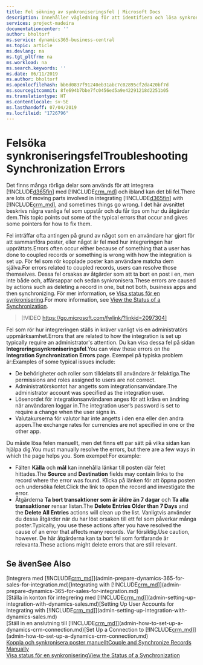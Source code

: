 ```yaml
---
title: Fel sökning av synkroniseringsfel | Microsoft Docs
description: Innehåller vägledning för att identifiera och lösa synkroniseringsfel.
services: project-madeira
documentationcenter: ''
author: bholtorf
ms.service: dynamics365-business-central
ms.topic: article
ms.devlang: na
ms.tgt_pltfrm: na
ms.workload: na
ms.search.keywords: ''
ms.date: 06/11/2019
ms.author: bholtorf
ms.openlocfilehash: bb6d0837f91240eb31abc7c02895cf2da420bf7d
ms.sourcegitcommit: 8fe694b7bbe7fc0456ed5a9e42291218d2251b05
ms.translationtype: HT
ms.contentlocale: sv-SE
ms.lasthandoff: 07/04/2019
ms.locfileid: "1726796"
---
```

# <a name="troubleshooting-synchronization-errors"></a><span data-ttu-id="e8d19-103">Felsöka synkroniseringsfel</span><span class="sxs-lookup"><span data-stu-id="e8d19-103">Troubleshooting Synchronization Errors</span></span>
<span data-ttu-id="e8d19-104">Det finns många rörliga delar som används för att integrera [!INCLUDE[d365fin](includes/d365fin_md.md)] med [!INCLUDE[crm_md](includes/crm_md.md)] och ibland kan det bli fel.</span><span class="sxs-lookup"><span data-stu-id="e8d19-104">There are lots of moving parts involved in integrating [!INCLUDE[d365fin](includes/d365fin_md.md)] with [!INCLUDE[crm_md](includes/crm_md.md)], and sometimes things go wrong.</span></span> <span data-ttu-id="e8d19-105">I det här avsnittet beskrivs några vanliga fel som uppstår och du får tips om hur du åtgärdar dem.</span><span class="sxs-lookup"><span data-stu-id="e8d19-105">This topic points out some of the typical errors that occur and gives some pointers for how to fix them.</span></span>

<span data-ttu-id="e8d19-106">Fel inträffar ofta antingen på grund av något som en användare har gjort för att sammanföra poster, eller något är fel med hur integreringen har upprättats.</span><span class="sxs-lookup"><span data-stu-id="e8d19-106">Errors often occur either because of something that a user has done to coupled records or something is wrong with how the integration is set up.</span></span> <span data-ttu-id="e8d19-107">För fel som rör kopplade poster kan användare matcha dem själva.</span><span class="sxs-lookup"><span data-stu-id="e8d19-107">For errors related to coupled records, users can resolve those themselves.</span></span> <span data-ttu-id="e8d19-108">Dessa fel orsakas av åtgärder som att ta bort en post i en, men inte både och, affärsappar och sedan synkronisera.</span><span class="sxs-lookup"><span data-stu-id="e8d19-108">These errors are caused by actions such as deleting a record in one, but not both, business apps and then synchronizing.</span></span> <span data-ttu-id="e8d19-109">För mer information, se [Visa status för en synkronisering](admin-how-to-view-synchronization-status.md).</span><span class="sxs-lookup"><span data-stu-id="e8d19-109">For more information, see [View the Status of a Synchronization](admin-how-to-view-synchronization-status.md).</span></span>

> [!VIDEO https://go.microsoft.com/fwlink/?linkid=2097304]

<span data-ttu-id="e8d19-110">Fel som rör hur integreringen ställs in kräver vanligt vis en administratörs uppmärksamhet.</span><span class="sxs-lookup"><span data-stu-id="e8d19-110">Errors that are related to how the integration is set up typically require an administrator's attention.</span></span> <span data-ttu-id="e8d19-111">Du kan visa dessa fel på sidan **Integreringssynkroniseringsfel**.</span><span class="sxs-lookup"><span data-stu-id="e8d19-111">You can view these errors on the **Integration Synchronization Errors** page.</span></span> <span data-ttu-id="e8d19-112">Exempel på typiska problem är:</span><span class="sxs-lookup"><span data-stu-id="e8d19-112">Examples of some typical issues include:</span></span>  
  
* <span data-ttu-id="e8d19-113">De behörigheter och roller som tilldelats till användare är felaktiga.</span><span class="sxs-lookup"><span data-stu-id="e8d19-113">The permissions and roles assigned to users are not correct.</span></span>  
* <span data-ttu-id="e8d19-114">Administratörskontot har angetts som integrationsanvändare.</span><span class="sxs-lookup"><span data-stu-id="e8d19-114">The administrator account was specified as the integration user.</span></span>  
* <span data-ttu-id="e8d19-115">Lösenordet för integrationsanvändaren anges för att kräva en ändring när användaren loggar in.</span><span class="sxs-lookup"><span data-stu-id="e8d19-115">The integration user’s password is set to require a change when the user signs in.</span></span>  
* <span data-ttu-id="e8d19-116">Valutakurserna för valutor har inte angetts i den ena eller den andra appen.</span><span class="sxs-lookup"><span data-stu-id="e8d19-116">The exchange rates for currencies are not specified in one or the other app.</span></span>  
  
<span data-ttu-id="e8d19-117">Du måste lösa felen manuellt, men det finns ett par sätt på vilka sidan kan hjälpa dig.</span><span class="sxs-lookup"><span data-stu-id="e8d19-117">You must manually resolve the errors, but there are a few ways in which the page helps you.</span></span> <span data-ttu-id="e8d19-118">Som exempel:</span><span class="sxs-lookup"><span data-stu-id="e8d19-118">For example:</span></span>  

* <span data-ttu-id="e8d19-119">Fälten **Källa** och **mål** kan innehålla länkar till posten där felet hittades.</span><span class="sxs-lookup"><span data-stu-id="e8d19-119">The **Source** and **Destination** fields may contain links to the record where the error was found.</span></span> <span data-ttu-id="e8d19-120">Klicka på länken för att öppna posten och undersöka felet.</span><span class="sxs-lookup"><span data-stu-id="e8d19-120">Click the link to open the record and investigate the error.</span></span>  
* <span data-ttu-id="e8d19-121">Åtgärderna **Ta bort transaktioner som är äldre än 7 dagar** och **Ta alla transaktioner** rensar listan.</span><span class="sxs-lookup"><span data-stu-id="e8d19-121">The **Delete Entries Older than 7 Days** and the **Delete All Entries** actions will clean up the list.</span></span> <span data-ttu-id="e8d19-122">Vanligtvis använder du dessa åtgärder när du har löst orsaken till ett fel som påverkar många poster.</span><span class="sxs-lookup"><span data-stu-id="e8d19-122">Typically, you use these actions after you have resolved the cause of an error that affects many records.</span></span> <span data-ttu-id="e8d19-123">Var försiktig.</span><span class="sxs-lookup"><span data-stu-id="e8d19-123">Use caution, however.</span></span> <span data-ttu-id="e8d19-124">De här åtgärderna kan ta bort fel som fortfarande är relevanta.</span><span class="sxs-lookup"><span data-stu-id="e8d19-124">These actions might delete errors that are still relevant.</span></span>

## <a name="see-also"></a><span data-ttu-id="e8d19-125">Se även</span><span class="sxs-lookup"><span data-stu-id="e8d19-125">See Also</span></span>
<span data-ttu-id="e8d19-126">[Integrera med [!INCLUDE[crm_md](includes/crm_md.md)]](admin-prepare-dynamics-365-for-sales-for-integration.md)</span><span class="sxs-lookup"><span data-stu-id="e8d19-126">[Integrating with [!INCLUDE[crm_md](includes/crm_md.md)]](admin-prepare-dynamics-365-for-sales-for-integration.md)</span></span>  
<span data-ttu-id="e8d19-127">[Ställa in konton för integrering med [!INCLUDE[crm_md](includes/crm_md.md)]](admin-setting-up-integration-with-dynamics-sales.md)</span><span class="sxs-lookup"><span data-stu-id="e8d19-127">[Setting Up User Accounts for Integrating with [!INCLUDE[crm_md](includes/crm_md.md)]](admin-setting-up-integration-with-dynamics-sales.md)</span></span>  
<span data-ttu-id="e8d19-128">[Ställ in en anslutning till [!INCLUDE[crm_md](includes/crm_md.md)]](admin-how-to-set-up-a-dynamics-crm-connection.md)</span><span class="sxs-lookup"><span data-stu-id="e8d19-128">[Set Up a Connection to [!INCLUDE[crm_md](includes/crm_md.md)]](admin-how-to-set-up-a-dynamics-crm-connection.md)</span></span>  
[<span data-ttu-id="e8d19-129">Koppla och synkronisera poster manuellt</span><span class="sxs-lookup"><span data-stu-id="e8d19-129">Couple and Synchronize Records Manually</span></span>](admin-how-to-couple-and-synchronize-records-manually.md)  
[<span data-ttu-id="e8d19-130">Visa status för en synkronisering</span><span class="sxs-lookup"><span data-stu-id="e8d19-130">View the Status of a Synchronization</span></span>](admin-how-to-view-synchronization-status.md)  